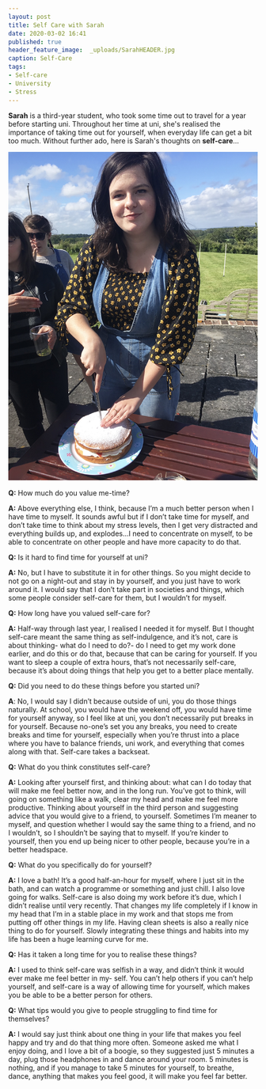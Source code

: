 ```yaml
---
layout: post
title: Self Care with Sarah
date: 2020-03-02 16:41
published: true 
header_feature_image:  _uploads/SarahHEADER.jpg
caption: Self-Care
tags:  
- Self-care
- University
- Stress  
---
```

**Sarah** is a third-year student, who took some time out to travel for a year before starting uni. Throughout her time at uni, she's realised the importance of taking time out for yourself, when everyday life can get a bit too much. Without further ado, here is Sarah's thoughts on **self-care**...

[![Sarah, a self-care queen who can rock a pair of dungarees](/_uploads/Sarah.jpg)](/_uploads/Sarah.jpg)

**Q:** How much do you value me-time?

**A:** Above everything else, I think, because I’m a much better person when I have time to myself. It sounds awful but if I don’t take time for myself, and don’t take time to think about my stress levels, then I get very distracted and everything builds up, and explodes…I need to concentrate on myself, to be able to concentrate on other people and have more capacity to do that.


**Q:** Is it hard to find time for yourself at uni?

**A:** No, but I have to substitute it in for other things. So you might decide to not go on a night-out and stay in by yourself, and you just have to work around it. I would say that I don’t take part in societies and things, which some people consider self-care for them, but I wouldn’t for myself.


**Q:** How long have you valued self-care for?

**A:** Half-way through last year, I realised I needed it for myself. But I thought self-care meant the same thing as self-indulgence, and it’s not, care is about thinking- what do I need to do?- do I need to get my work done earlier, and do this or do that, because that can be caring for yourself. If you want to sleep a couple of extra hours, that’s not necessarily self-care, because it’s about doing things that help you get to a better place mentally.


**Q:** Did you need to do these things before you started uni?

**A**: No, I would say I didn’t because outside of uni, you do those things naturally. At school, you would have the weekend off, you would have time for yourself anyway, so I feel like at uni, you don’t necessarily put breaks in for yourself. Because no-one’s set you any breaks, you need to create breaks and time for yourself, especially when you’re thrust into a place where you have to balance friends, uni work, and everything that comes along with that. Self-care takes a backseat.


**Q:** What do you think constitutes self-care?

**A:** Looking after yourself first, and thinking about: what can I do today that will make me feel better now, and in the long run. You’ve got to think, will going on something like a walk, clear my head and make me feel more productive. Thinking about yourself in the third person and suggesting advice that you would give to a friend, to yourself. Sometimes I’m meaner to myself, and question whether I would say the same thing to a friend, and no I wouldn’t, so I shouldn’t be saying that to myself. If you’re kinder to yourself, then you end up being nicer to other people, because you’re in a better headspace.


**Q:** What do you specifically do for yourself?

**A:** I love a bath! It’s a good half-an-hour for myself, where I just sit in the bath, and can watch a programme or something and just chill. I also love going for walks. Self-care is also doing my work before it’s due, which I didn’t realise until very recently. That changes my life completely if I know in my head that I’m in a stable place in my work and that stops me from putting off other things in my life. Having clean sheets is also a really nice thing  to do for yourself. Slowly integrating these things and habits into my life has been a huge learning curve for me.


**Q:** Has it taken a long time for you to realise these things?

**A:** I used to think self-care was selfish in a way, and didn’t think it would ever make me feel better in my- self. You can’t help others if you can’t help yourself, and self-care is a way of allowing time for yourself, which makes you be able to be a better person for others.


**Q:** What tips would you give to people struggling to find time for themselves?

**A:** I would say just think about one thing in your life that makes you feel happy and try and do that thing more often. Someone asked me what I enjoy doing, and I love a bit of a boogie, so they suggested just 5 minutes a day, plug those headphones in and dance around your room. 5 minutes is nothing, and if you manage to take 5 minutes for yourself, to breathe, dance, anything that makes you feel good, it will make you feel far better.
